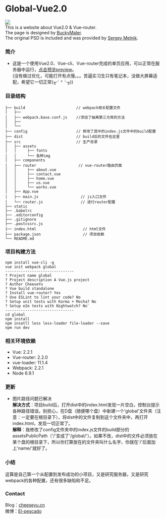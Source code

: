 # Global-Vue2.0
![](https://github.com/Cheese-Yu/Global-Vue2.0/raw/master/r1.png)
</br>
This is a website about Vue2.0 & Vue-router.</br>
The page is designed by [BuckyMaler](https://github.com/BuckyMaler/global).</br>
The original PSD is included and was provided by [Sergey Melnik](https://www.behance.net/SergeyMelnik).
### 简介
* 这是一个使用Vue2.0、Vue-cli、Vue-router完成的单页应用，可以正常在服务器中运行，[点击预览preview](http://www.cheeseyu.tk/)。</br>
(没有做过优化，可能打开有点慢。。。苦逼实习生只有笔记本，没做大屏幕适配，希望它一切正常(╥╯^╰╥))
### 目录结构
    ├── build                       // webpack相关配置文件
    │   ├── 
    │   ├── webpack.base.conf.js    //添加了抽离第三方库的方法           
    │   ├──         
    │   └── 
    ├── config                      // 修改了其中的index.js文件中的build配置
    ├── dist                        // build后的文件在这里
    ├── src                         // 生产目录
    │   ├── assets
    │   │     ├── fonts
    │   │     └── 各种img 
    │   ├── components
    │   ├── router                   // vue-router路由页面
    │   │     ├── about.vue
    │   │     ├── contact.vue
    │   │     ├── home.vue
    │   │     ├── us.vue
    │   │     └── works.vue
    │   ├── App.vue
    │   ├── main.js                   // js入口文件
    │   └── router.js                 // 进行router配置
    ├── static
    ├── .babelrc
    ├── .editorconfig
    ├── .gitignore
    ├── .postcssrc.js
    ├── index.html                     // html文件
    ├── package.json                   // 项目依赖
    └── README.md
### 项目构建方法
    npm install vue-cli -g
    vue init webpack global
    -------------------------------
    ? Project name global
    ? Project description A Vue.js project
    ? Author CheeseYu
    ? Vue build standalone
    ? Install vue-router? Yes
    ? Use ESLint to lint your code? No
    ? Setup unit tests with Karma + Mocha? No
    ? Setup e2e tests with Nightwatch? No`
    -------------------------------
    cd global
    npm install
    npm insatll less less-loader file-loader --save
    npm run dev
### 相关环境依赖
* Vue: 2.2.1
* Vue-router: 2.2.0
* vue-loader: 11.1.4
* Webpack: 2.2.1
* Node 6.9.1
### 更新
* 图片路径问题已解决</br>
**解决方式**：项目build后，打开dist中的index.html发现一片空白，控制台提示各种路径错误。别担心，在D盘（随便哪个盘）中新建一个'global'文件夹（注意：一定要在根目录下），将dist中的文件复制到这个文件夹中，再打开index.html，发现一切正常了。<br/>
**解释**：我修改了config文件夹中的index.js文件的build部分的assetsPublicPath（'/'变成了'/global/'）。如果不改，dist中的文件必须放在某个盘的根目录下，所以你打算放在的文件夹叫什么名字，你就在'/'后面加上'name/'就好了。
### 小结
这算是自己第一个从配置到发布成功的小项目，又是研究服务器，又是研究webpack的各种配置，还有很多缺陷和不足。
### Contact
Blog：[cheeseyu.cn](https://cheeseyu.cn)</br>
微博：[El-pescado](http://weibo.com/u/5146043042?refer_flag=1001030101_&is_all=1)
